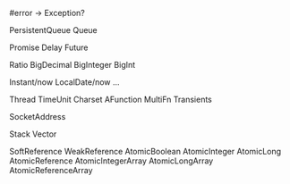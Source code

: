 
#error -> Exception?

PersistentQueue
Queue

Promise
Delay
Future

Ratio
BigDecimal
BigInteger
BigInt

Instant/now
LocalDate/now
...

Thread
TimeUnit
Charset
AFunction
MultiFn
Transients

SocketAddress

Stack
Vector

SoftReference
WeakReference
AtomicBoolean
AtomicInteger
AtomicLong
AtomicReference
AtomicIntegerArray
AtomicLongArray
AtomicReferenceArray
